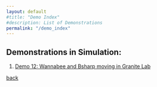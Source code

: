 ```yaml
---
layout: default
#title: "Demo Index"
#description: List of Demonstrations
permalink: "/demo_index"
---
```


Demonstrations in Simulation:
-----------------------------

1. [Demo 12: Wannabee and Bsharp moving in Granite Lab](demo_12_granite_lab_wannabee_bsharp.md)
   
[back](./)
